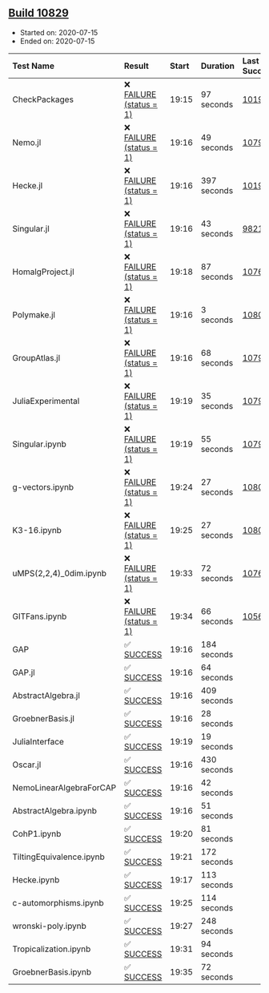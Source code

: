 ## [Build 10829](https://oscarci.mathematik.uni-kl.de/job/oscar/10829/)

* Started on: 2020-07-15
* Ended on: 2020-07-15

| Test Name    | Result | Start | Duration | Last Success | First Failure |
|:-------------|:-------|:------|:---------|:-------------|:--------------|
| CheckPackages | ❌ [FAILURE (status = 1)](https://oscarci.mathematik.uni-kl.de/job/oscar/10829/artifact/logs/build-10829/CheckPackages.log) | 19:15 | 97 seconds | [10197](https://oscarci.mathematik.uni-kl.de/job/oscar/10197/) | [10198](https://oscarci.mathematik.uni-kl.de/job/oscar/10198/) |
| Nemo.jl | ❌ [FAILURE (status = 1)](https://oscarci.mathematik.uni-kl.de/job/oscar/10829/artifact/logs/build-10829/Nemo.jl.log) | 19:16 | 49 seconds | [10790](https://oscarci.mathematik.uni-kl.de/job/oscar/10790/) | [10791](https://oscarci.mathematik.uni-kl.de/job/oscar/10791/) |
| Hecke.jl | ❌ [FAILURE (status = 1)](https://oscarci.mathematik.uni-kl.de/job/oscar/10829/artifact/logs/build-10829/Hecke.jl.log) | 19:16 | 397 seconds | [10197](https://oscarci.mathematik.uni-kl.de/job/oscar/10197/) | [10198](https://oscarci.mathematik.uni-kl.de/job/oscar/10198/) |
| Singular.jl | ❌ [FAILURE (status = 1)](https://oscarci.mathematik.uni-kl.de/job/oscar/10829/artifact/logs/build-10829/Singular.jl.log) | 19:16 | 43 seconds | [9821](https://oscarci.mathematik.uni-kl.de/job/oscar/9821/) | [9822](https://oscarci.mathematik.uni-kl.de/job/oscar/9822/) |
| HomalgProject.jl | ❌ [FAILURE (status = 1)](https://oscarci.mathematik.uni-kl.de/job/oscar/10829/artifact/logs/build-10829/HomalgProject.jl.log) | 19:18 | 87 seconds | [10765](https://oscarci.mathematik.uni-kl.de/job/oscar/10765/) | [10766](https://oscarci.mathematik.uni-kl.de/job/oscar/10766/) |
| Polymake.jl | ❌ [FAILURE (status = 1)](https://oscarci.mathematik.uni-kl.de/job/oscar/10829/artifact/logs/build-10829/Polymake.jl.log) | 19:16 | 3 seconds | [10806](https://oscarci.mathematik.uni-kl.de/job/oscar/10806/) | [10807](https://oscarci.mathematik.uni-kl.de/job/oscar/10807/) |
| GroupAtlas.jl | ❌ [FAILURE (status = 1)](https://oscarci.mathematik.uni-kl.de/job/oscar/10829/artifact/logs/build-10829/GroupAtlas.jl.log) | 19:16 | 68 seconds | [10790](https://oscarci.mathematik.uni-kl.de/job/oscar/10790/) | [10791](https://oscarci.mathematik.uni-kl.de/job/oscar/10791/) |
| JuliaExperimental | ❌ [FAILURE (status = 1)](https://oscarci.mathematik.uni-kl.de/job/oscar/10829/artifact/logs/build-10829/JuliaExperimental.log) | 19:19 | 35 seconds | [10790](https://oscarci.mathematik.uni-kl.de/job/oscar/10790/) | [10791](https://oscarci.mathematik.uni-kl.de/job/oscar/10791/) |
| Singular.ipynb | ❌ [FAILURE (status = 1)](https://oscarci.mathematik.uni-kl.de/job/oscar/10829/artifact/logs/build-10829/Singular.ipynb.log) | 19:19 | 55 seconds | [10790](https://oscarci.mathematik.uni-kl.de/job/oscar/10790/) | [10791](https://oscarci.mathematik.uni-kl.de/job/oscar/10791/) |
| g-vectors.ipynb | ❌ [FAILURE (status = 1)](https://oscarci.mathematik.uni-kl.de/job/oscar/10829/artifact/logs/build-10829/g-vectors.ipynb.log) | 19:24 | 27 seconds | [10806](https://oscarci.mathematik.uni-kl.de/job/oscar/10806/) | [10807](https://oscarci.mathematik.uni-kl.de/job/oscar/10807/) |
| K3-16.ipynb | ❌ [FAILURE (status = 1)](https://oscarci.mathematik.uni-kl.de/job/oscar/10829/artifact/logs/build-10829/K3-16.ipynb.log) | 19:25 | 27 seconds | [10806](https://oscarci.mathematik.uni-kl.de/job/oscar/10806/) | [10807](https://oscarci.mathematik.uni-kl.de/job/oscar/10807/) |
| uMPS(2,2,4)_0dim.ipynb | ❌ [FAILURE (status = 1)](https://oscarci.mathematik.uni-kl.de/job/oscar/10829/artifact/logs/build-10829/uMPS-2-2-4-_0dim.ipynb.log) | 19:33 | 72 seconds | [10765](https://oscarci.mathematik.uni-kl.de/job/oscar/10765/) | [10766](https://oscarci.mathematik.uni-kl.de/job/oscar/10766/) |
| GITFans.ipynb | ❌ [FAILURE (status = 1)](https://oscarci.mathematik.uni-kl.de/job/oscar/10829/artifact/logs/build-10829/GITFans.ipynb.log) | 19:34 | 66 seconds | [10566](https://oscarci.mathematik.uni-kl.de/job/oscar/10566/) | [10567](https://oscarci.mathematik.uni-kl.de/job/oscar/10567/) |
| GAP | ✅ [SUCCESS](https://oscarci.mathematik.uni-kl.de/job/oscar/10829/artifact/logs/build-10829/GAP.log) | 19:16 | 184 seconds |  |  |
| GAP.jl | ✅ [SUCCESS](https://oscarci.mathematik.uni-kl.de/job/oscar/10829/artifact/logs/build-10829/GAP.jl.log) | 19:16 | 64 seconds |  |  |
| AbstractAlgebra.jl | ✅ [SUCCESS](https://oscarci.mathematik.uni-kl.de/job/oscar/10829/artifact/logs/build-10829/AbstractAlgebra.jl.log) | 19:16 | 409 seconds |  |  |
| GroebnerBasis.jl | ✅ [SUCCESS](https://oscarci.mathematik.uni-kl.de/job/oscar/10829/artifact/logs/build-10829/GroebnerBasis.jl.log) | 19:16 | 28 seconds |  |  |
| JuliaInterface | ✅ [SUCCESS](https://oscarci.mathematik.uni-kl.de/job/oscar/10829/artifact/logs/build-10829/JuliaInterface.log) | 19:19 | 19 seconds |  |  |
| Oscar.jl | ✅ [SUCCESS](https://oscarci.mathematik.uni-kl.de/job/oscar/10829/artifact/logs/build-10829/Oscar.jl.log) | 19:16 | 430 seconds |  |  |
| NemoLinearAlgebraForCAP | ✅ [SUCCESS](https://oscarci.mathematik.uni-kl.de/job/oscar/10829/artifact/logs/build-10829/NemoLinearAlgebraForCAP.log) | 19:16 | 42 seconds |  |  |
| AbstractAlgebra.ipynb | ✅ [SUCCESS](https://oscarci.mathematik.uni-kl.de/job/oscar/10829/artifact/logs/build-10829/AbstractAlgebra.ipynb.log) | 19:16 | 51 seconds |  |  |
| CohP1.ipynb | ✅ [SUCCESS](https://oscarci.mathematik.uni-kl.de/job/oscar/10829/artifact/logs/build-10829/CohP1.ipynb.log) | 19:20 | 81 seconds |  |  |
| TiltingEquivalence.ipynb | ✅ [SUCCESS](https://oscarci.mathematik.uni-kl.de/job/oscar/10829/artifact/logs/build-10829/TiltingEquivalence.ipynb.log) | 19:21 | 172 seconds |  |  |
| Hecke.ipynb | ✅ [SUCCESS](https://oscarci.mathematik.uni-kl.de/job/oscar/10829/artifact/logs/build-10829/Hecke.ipynb.log) | 19:17 | 113 seconds |  |  |
| c-automorphisms.ipynb | ✅ [SUCCESS](https://oscarci.mathematik.uni-kl.de/job/oscar/10829/artifact/logs/build-10829/c-automorphisms.ipynb.log) | 19:25 | 114 seconds |  |  |
| wronski-poly.ipynb | ✅ [SUCCESS](https://oscarci.mathematik.uni-kl.de/job/oscar/10829/artifact/logs/build-10829/wronski-poly.ipynb.log) | 19:27 | 248 seconds |  |  |
| Tropicalization.ipynb | ✅ [SUCCESS](https://oscarci.mathematik.uni-kl.de/job/oscar/10829/artifact/logs/build-10829/Tropicalization.ipynb.log) | 19:31 | 94 seconds |  |  |
| GroebnerBasis.ipynb | ✅ [SUCCESS](https://oscarci.mathematik.uni-kl.de/job/oscar/10829/artifact/logs/build-10829/GroebnerBasis.ipynb.log) | 19:35 | 72 seconds |  |  |
